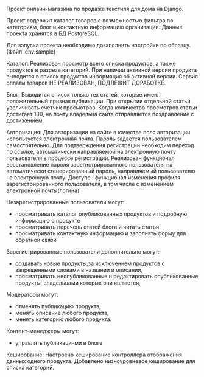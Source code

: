 Проект онлайн-магазина по продаже текстиля для дома на Django.

Проект содержит каталог товаров с возможностью фильтра по категориям, блог и контактную информацию организации.
Данные проекта хранятся в БД PostgreSQL.

Для запуска проекта необходимо дозаполнить настройки по образцу. (Файл .env.sample)

Каталог:
Реализован просмотр всего списка продуктов, а также продуктов в разрезе категорий.
При наличии активной версии продукта выводится в список продуктов информация об активной версии.
Сервис оплаты товаров НЕ РЕАЛИЗОВАН, ПОДЛЕЖИТ ДОРАБОТКЕ.

Блог:
Выводится список только тех статей, которые имеют положительный признак публикации.
При открытии отдельной статьи увеличивать счетчик просмотров.
Когда количество просмотров статьи достигает 100, на почту владельца сайта отправляется поздравление с достижением.

Авторизация:
Для авторизации на сайте в качестве поля авторизации используется электронная почта. 
Пароль задается пользователем самостоятельно.
Для подтверждения регистрации необходим переход по ссылке, автоматически направляемой на электронную почту пользователя в процессе регистрации.
Реализован функционал восстановление пароля зарегистрированного пользователя на автоматически сгенерированный пароль, направляемый пользователю на электронную почту.
Доступен функционал изменения профиля зарегистрированного пользователя, в том числе с изменением электронной почты(логина).

Незарегистрированные пользователи могут:
- просматривать каталог опубликованных продуктов и подробную информацию о продукте
- просматривать перечень статей блога и читать статьи
- просматривать контактную информацию и заполнять форму для обратной связи

Зарегистрированные пользователи дополнительно могут:
- создавать новые продукты,за исключением продуктов с запрещенными словами в названии и описании,
- просматривать неопубликованные и редактировать опубликованные продукты, владельцами которых они являются,

Модераторы могут:  
- отменять публикацию продукта,
- менять описание любого продукта,
- менять категорию любого продукта.

Контент-менеджеры могут:
- управлять публикациями в блоге

Кеширование:
Настроено кеширование контроллера отображения данных  одного продукта.
Добавлено низкоуровневое кеширование для списка категорий.
